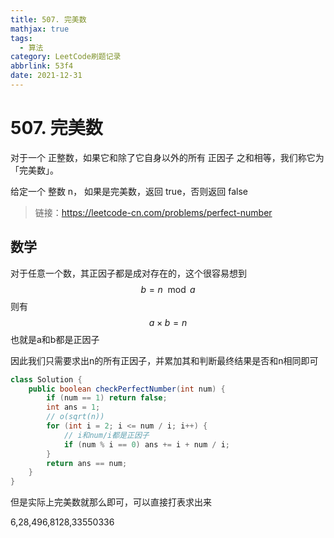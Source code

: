 ```yaml
---
title: 507. 完美数
mathjax: true
tags:
  - 算法
category: LeetCode刷题记录
abbrlink: 53f4
date: 2021-12-31
---
```

# 507. 完美数

对于一个 正整数，如果它和除了它自身以外的所有 正因子 之和相等，我们称它为 「完美数」。

给定一个 整数 n， 如果是完美数，返回 true，否则返回 false

> 链接：https://leetcode-cn.com/problems/perfect-number

<!-- more -->

## 数学

对于任意一个数，其正因子都是成对存在的，这个很容易想到
$$
b = n \mod a
$$
则有
$$
a\times b = n
$$
也就是a和b都是正因子

因此我们只需要求出n的所有正因子，并累加其和判断最终结果是否和n相同即可

```java
class Solution {
    public boolean checkPerfectNumber(int num) {
        if (num == 1) return false;
        int ans = 1;
        // o(sqrt(n))
        for (int i = 2; i <= num / i; i++) {
            // i和num/i都是正因子
            if (num % i == 0) ans += i + num / i;
        }
        return ans == num;
    }
}
```

但是实际上完美数就那么即可，可以直接打表求出来

6,28,496,8128,33550336